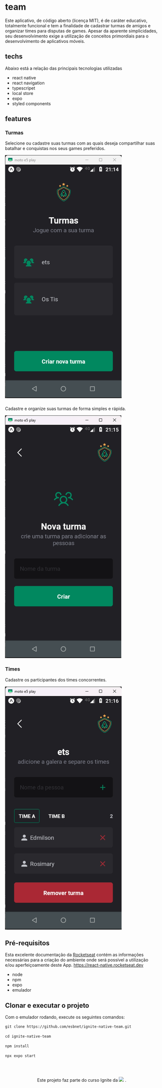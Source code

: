 # team
Este aplicativo, de código aberto (licença MIT), é de caráter educativo, totalmente funcional e tem a finalidade de cadastrar turmas de amigos e organizar times para disputas de games. Apesar da aparente simplicidades, seu desenvolvimento exige a utilização de conceitos primordiais para o desenvolvimento de aplicativos móveis. 


## techs
Abaixo está a relação das principais tecnologias utilizadas

- react native
- react navigation
- typescripet
- local store
- expo
- styled components

## features

### Turmas
Selecione ou cadastre suas turmas com as quais deseja compartilhar suas batalhar e conquistas nos seus games preferidos.


![](./assets/tela-turmas.png)


### 
Cadastre e organize suas turmas de forma simples e rápida.

![](./assets/tela-new-group.png)

### Times
Cadastre os participantes dos times concorrentes.

![](./assets/tela-player.png)

## Pré-requisitos

Esta excelente documentação da [Rocketseat](https://www.rocketseat.com.br/) contém as informações necessárias para a criação do ambiente onde será possível a utilização e/ou aperfeiçoamente deste App. <https://react-native.rocketseat.dev>

- node
- npm
- expo
- emulador

## Clonar e executar o projeto

Com o emulador rodando, execute os seguintes comandos:

```
git clone https://github.com/esbnet/ignite-native-team.git

cd ignite-native-team

npm install

npx expo start

```
<br>
<br>

<center> 

Este projeto faz parte do curso Ignite da 
![](https://camo.githubusercontent.com/dedc74846082e67be3467eb7230f5762de75de0c37cb382d3799856e0c8824f7/68747470733a2f2f696d672e736869656c64732e696f2f7374617469632f76313f6c6162656c3d526f636b657473656174266d6573736167653d456475636174696f6e26636f6c6f723d383235376535266c6162656c436f6c6f723d323032303234)
.
</center>